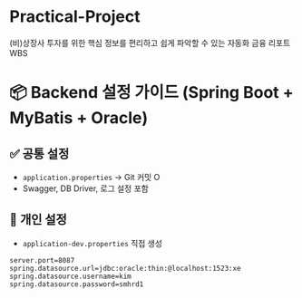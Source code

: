 # Practical-Project
(비)상장사 투자를 위한 핵심 정보를 편리하고 쉽게 파악할 수 있는 자동화 금융 리포트 WBS


# 📦 Backend 설정 가이드 (Spring Boot + MyBatis + Oracle)

## ✅ 공통 설정
- `application.properties` → Git 커밋 O
- Swagger, DB Driver, 로그 설정 포함

## 🔐 개인 설정
- `application-dev.properties` 직접 생성
```properties
server.port=8087
spring.datasource.url=jdbc:oracle:thin:@localhost:1523:xe
spring.datasource.username=kim
spring.datasource.password=smhrd1
